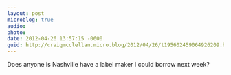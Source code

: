 ```yaml
---
layout: post
microblog: true
audio: 
photo: 
date: 2012-04-26 13:57:15 -0600
guid: http://craigmcclellan.micro.blog/2012/04/26/t195602459064926209.html
---
```

Does anyone is Nashville have a label maker I could borrow next week?
